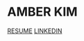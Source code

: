 # AMBER KIM

[RESUME](https://docs.google.com/document/d/18TJfPpLyXWLke-iZx0MA0V2IJn9cA8BvoQGr4VBfiu0/edit?usp=sharing)
[LINKEDIN](https://www.linkedin.com/in/ambergkim/)
